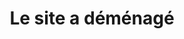 ---
layout: simulator
title: Le site a déménagé
redirect_to:
  - https://dgacfr.github.io/simupaye/
---
